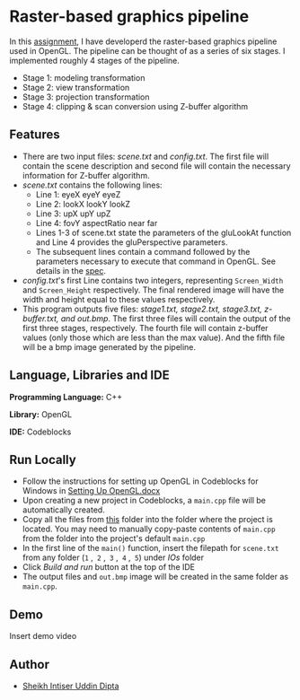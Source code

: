 
# Raster-based graphics pipeline

In this [assignment](https://github.com/sheikhDipta003/CSE-410-Computer-Graphics/blob/370745e19e9a7285f90727e9b1141cc3c5ee3825/Offline-2-Rasterization/Offline%202%20Specifications.pdf), I have developerd the raster-based graphics pipeline used in OpenGL. The pipeline can be thought of as a series of six stages. I implemented roughly 4 stages of the pipeline.
- Stage 1: modeling transformation
- Stage 2: view transformation
- Stage 3: projection transformation
- Stage 4: clipping & scan conversion using Z-buffer algorithm

## Features

- There are two input files: *scene.txt* and *config.txt*. The first file will contain the scene description and second file will contain the necessary information for Z-buffer algorithm.
- *scene.txt* contains the following lines:
  - Line 1: eyeX eyeY eyeZ
  - Line 2: lookX lookY lookZ
  - Line 3: upX upY upZ
  - Line 4: fovY aspectRatio near far
  - Lines 1-3 of scene.txt state the parameters of the gluLookAt function and Line 4 provides the gluPerspective parameters.
  - The subsequent lines contain a command followed by the parameters necessary to execute that command in OpenGL. See details in the [spec](https://github.com/sheikhDipta003/CSE-410-Computer-Graphics/blob/370745e19e9a7285f90727e9b1141cc3c5ee3825/Offline-2-Rasterization/Offline%202%20Specifications.pdf).
- *config.txt*'s  first Line contains two integers, representing ```Screen_Width``` and ```Screen_Height``` respectively. The final rendered image will have the width and height equal to these values respectively.
- This program outputs five files: *stage1.txt, stage2.txt, stage3.txt, z-buffer.txt, and out.bmp*. The first three files will contain the output of the first three stages, respectively. The fourth file will contain z-buffer values (only those which are less than the max value). And the fifth file will be a bmp image generated by the pipeline.




## Language, Libraries and IDE

**Programming Language:** C++

**Library:** OpenGL

**IDE:** Codeblocks


## Run Locally

- Follow the instructions for setting up OpenGL in Codeblocks for Windows in [Setting Up OpenGL.docx](https://github.com/sheikhDipta003/CSE-410-Computer-Graphics/blob/80c3b76d5e1fe36637a03e311270df7e70f4e223/Offline-1-OpenGL/Setting%20Up%20OpenGL.docx)
- Upon creating a new project in Codeblocks, a ```main.cpp``` file will be automatically created.
- Copy all the files from [this](https://github.com/sheikhDipta003/CSE-410-Computer-Graphics/tree/370745e19e9a7285f90727e9b1141cc3c5ee3825/Offline-2-Rasterization) folder into the folder where the project is located. You may need to manually copy-paste contents of ```main.cpp``` from the folder into the project's default ```main.cpp```
- In the first line of the ```main()``` function, insert the filepath for ```scene.txt``` from any folder (```1``` ,``` 2``` ,``` 3``` ,``` 4``` ,``` 5```) under *IOs* folder 
- Click *Build and run* button at the top of the IDE
- The output files and ```out.bmp``` image will be created in the same folder as ```main.cpp```.


## Demo

Insert demo video


## Author

- [Sheikh Intiser Uddin Dipta](https://github.com/sheikhDipta003)

